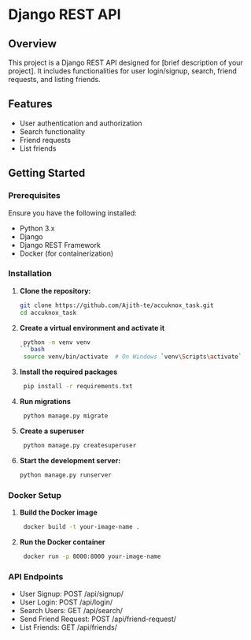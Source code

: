 # Django REST API

## Overview

This project is a Django REST API designed for [brief description of your project]. It includes functionalities for user login/signup, search, friend requests, and listing friends.

## Features

- User authentication and authorization
- Search functionality
- Friend requests
- List friends

## Getting Started

### Prerequisites

Ensure you have the following installed:

- Python 3.x
- Django
- Django REST Framework
- Docker (for containerization)

### Installation

1. **Clone the repository:**
   ```bash
   git clone https://github.com/Ajith-te/accuknox_task.git
   cd accuknox_task


2. **Create a virtual environment and activate it**
   ```bash
    python -m venv venv
   ```bash
    source venv/bin/activate  # On Windows `venv\Scripts\activate`


4. **Install the required packages**
   ```bash
    pip install -r requirements.txt


6. **Run migrations**
   ```bash
    python manage.py migrate

   
8. **Create a superuser**
   ```bash
    python manage.py createsuperuser


10. **Start the development server:**
    ```bash
    python manage.py runserver


### Docker Setup

1. **Build the Docker image**
   ```bash
    docker build -t your-image-name .


3. **Run the Docker container**
   ```bash
    docker run -p 8000:8000 your-image-name


### API Endpoints

 - User Signup: POST /api/signup/
 - User Login: POST /api/login/
 - Search Users: GET /api/search/
 - Send Friend Request: POST /api/friend-request/
 - List Friends: GET /api/friends/
